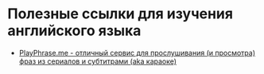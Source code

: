# Полезные ссылки для изучения английского языка

* [PlayPhrase.me - отличный сервис для прослушивания (и просмотра) фраз из сериалов и субтитрами (aka караоке)](http://playphrase.me/en)
